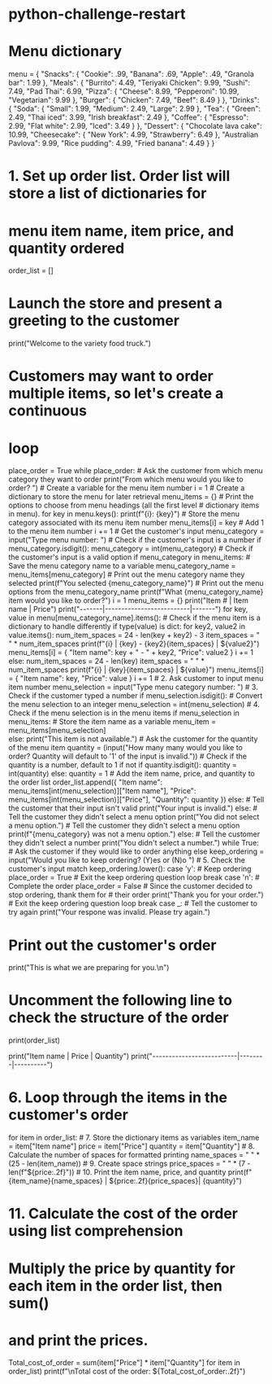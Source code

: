 # python-challenge-restart
# Menu dictionary
menu = {
    "Snacks": {
        "Cookie": .99,
        "Banana": .69,
        "Apple": .49,
        "Granola bar": 1.99
    },
    "Meals": {
        "Burrito": 4.49,
        "Teriyaki Chicken": 9.99,
        "Sushi": 7.49,
        "Pad Thai": 6.99,
        "Pizza": {
            "Cheese": 8.99,
            "Pepperoni": 10.99,
            "Vegetarian": 9.99
        },
        "Burger": {
            "Chicken": 7.49,
            "Beef": 8.49
        }
    },
    "Drinks": {
        "Soda": {
            "Small": 1.99,
            "Medium": 2.49,
            "Large": 2.99
        },
        "Tea": {
            "Green": 2.49,
            "Thai iced": 3.99,
            "Irish breakfast": 2.49
        },
        "Coffee": {
            "Espresso": 2.99,
            "Flat white": 2.99,
            "Iced": 3.49
        }
    },
    "Dessert": {
        "Chocolate lava cake": 10.99,
        "Cheesecake": {
            "New York": 4.99,
            "Strawberry": 6.49
        },
        "Australian Pavlova": 9.99,
        "Rice pudding": 4.99,
        "Fried banana": 4.49
    }
}

# 1. Set up order list. Order list will store a list of dictionaries for
# menu item name, item price, and quantity ordered
order_list = []

# Launch the store and present a greeting to the customer
print("Welcome to the variety food truck.")

# Customers may want to order multiple items, so let's create a continuous
# loop
place_order = True
while place_order:
    # Ask the customer from which menu category they want to order
    print("From which menu would you like to order? ")
    # Create a variable for the menu item number
    i = 1
    # Create a dictionary to store the menu for later retrieval
    menu_items = {}
    # Print the options to choose from menu headings (all the first level
    # dictionary items in menu).
    for key in menu.keys():
        print(f"{i}: {key}")
        # Store the menu category associated with its menu item number
        menu_items[i] = key
        # Add 1 to the menu item number
        i += 1
    # Get the customer's input
    menu_category = input("Type menu number: ")
    # Check if the customer's input is a number
    if menu_category.isdigit():
        menu_category = int(menu_category)
        # Check if the customer's input is a valid option
        if menu_category in menu_items:
            # Save the menu category name to a variable
            menu_category_name = menu_items[menu_category]
            # Print out the menu category name they selected
            print(f"You selected {menu_category_name}")
            # Print out the menu options from the menu_category_name
            print(f"What {menu_category_name} item would you like to order?")
            i = 1
            menu_items = {}
            print("Item # | Item name                | Price")
            print("-------|--------------------------|-------")
            for key, value in menu[menu_category_name].items():
                # Check if the menu item is a dictionary to handle differently
                if type(value) is dict:
                    for key2, value2 in value.items():
                        num_item_spaces = 24 - len(key + key2) - 3
                        item_spaces = " " * num_item_spaces
                        print(f"{i}      | {key} - {key2}{item_spaces} | ${value2}")
                        menu_items[i] = {
                            "Item name": key + " - " + key2,
                            "Price": value2
                        }
                        i += 1
                else:
                    num_item_spaces = 24 - len(key)
                    item_spaces = " " * num_item_spaces
                    print(f"{i}      | {key}{item_spaces} | ${value}")
                    menu_items[i] = {
                        "Item name": key,
                        "Price": value
                    }
                    i += 1
            # 2. Ask customer to input menu item number
            menu_selection = input("Type menu category number: ")
            # 3. Check if the customer typed a number
            if menu_selection.isdigit():
                # Convert the menu selection to an integer
                menu_selection = int(menu_selection)
                # 4. Check if the menu selection is in the menu items
                if menu_selection in menu_items:
                    # Store the item name as a variable
                    menu_item = menu_items[menu_selection]            
                else:
                    print("This item is not available.")
                 # Ask the customer for the quantity of the menu item
                quantity = (input("How many many would you like to order? Quantity will default to '1' of the input is invalid."))
                    # Check if the quantity is a number, default to 1 if not
                if quantity.isdigit():
                    quantity = int(quantity) 
                else:
                    quantity = 1
                    # Add the item name, price, and quantity to the order list
                order_list.append({
                    "Item name": menu_items[int(menu_selection)]["Item name"], 
                    "Price": menu_items[int(menu_selection)]["Price"], 
                    "Quantity": quantity
                    })
            else:
                # Tell the customer that their input isn't valid
                print("Your input is invalid.")
        else:
            # Tell the customer they didn't select a menu option
            print("You did not select a menu option.")
            # Tell the customer they didn't select a menu option
            print(f"{menu_category} was not a menu option.")
    else:
        # Tell the customer they didn't select a number
        print("You didn't select a number.")
    while True:
        # Ask the customer if they would like to order anything else
        keep_ordering = input("Would you like to keep ordering? (Y)es or (N)o ")
        # 5. Check the customer's input
        match keep_ordering.lower():
            case 'y':
                # Keep ordering
                place_order = True
                # Exit the keep ordering question loop
                break
            case 'n':
                # Complete the order
                place_order = False
                # Since the customer decided to stop ordering, thank them for
                # their order
                print("Thank you for your order.")
                # Exit the keep ordering question loop
                break
            case _:
                # Tell the customer to try again
                print("Your respone was invalid. Please try again.")
# Print out the customer's order
print("This is what we are preparing for you.\n")

# Uncomment the following line to check the structure of the order
print(order_list)

print("Item name                 | Price  | Quantity")
print("--------------------------|--------|----------")

# 6. Loop through the items in the customer's order
for item in order_list:
    # 7. Store the dictionary items as variables
    item_name = item["Item name"]
    price = item["Price"]
    quantity = item["Quantity"]
    # 8. Calculate the number of spaces for formatted printing
    name_spaces = " " * (25 - len(item_name))
    # 9. Create space strings
    price_spaces = " " * (7 - len(f"${price:.2f}"))
    # 10. Print the item name, price, and quantity
    print(f"{item_name}{name_spaces} | ${price:.2f}{price_spaces}| {quantity}")
# 11. Calculate the cost of the order using list comprehension
# Multiply the price by quantity for each item in the order list, then sum()
# and print the prices.
Total_cost_of_order = sum(item["Price"] * item["Quantity"] for item in order_list)
print(f"\nTotal cost of the order: ${Total_cost_of_order:.2f}")
 